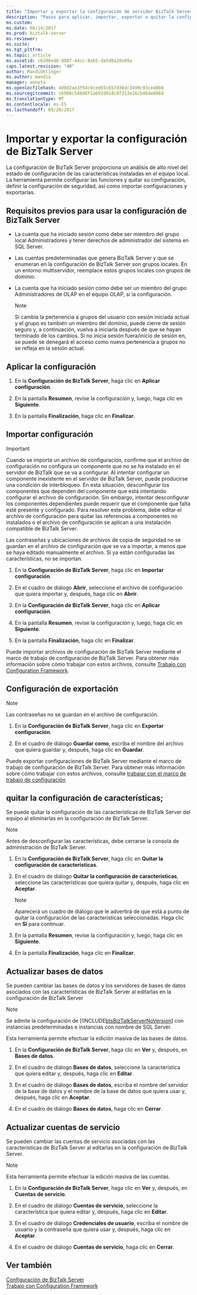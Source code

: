 ```yaml
---
title: "Importar y exportar la configuración de servidor BizTalk Server | Documentos de Microsoft"
description: "Pasos para aplicar, importar, exportar o quitar la configuración de los componentes y actualizar las bases de datos y las cuentas de servicio de BizTalk Server"
ms.custom: 
ms.date: 08/14/2017
ms.prod: biztalk-server
ms.reviewer: 
ms.suite: 
ms.tgt_pltfrm: 
ms.topic: article
ms.assetid: c6206ed8-d087-44cc-8ab5-da5d8a28e09a
caps.latest.revision: "40"
author: MandiOhlinger
ms.author: mandia
manager: anneta
ms.openlocfilehash: 4d0d2ae3f94c0ced65c65fd36dc3499c93ce40b0
ms.sourcegitcommit: cb908c540d8f1a692d01dc8f313e16cb4b4e696d
ms.translationtype: MT
ms.contentlocale: es-ES
ms.lasthandoff: 09/20/2017
---
```

# <a name="import-and-export-biztalk-server-configuration"></a>Importar y exportar la configuración de BizTalk Server
La configuración de BizTalk Server proporciona un análisis de alto nivel del estado de configuración de las características instaladas en el equipo local. La herramienta permite configurar las funciones y quitar su configuración, definir la configuración de seguridad, así como importar configuraciones y exportarlas.  
  
## <a name="prerequisites-to-use-the-biztalk-server-configuration"></a>Requisitos previos para usar la configuración de BizTalk Server  
   
-   La cuenta que ha iniciado sesión como debe ser miembro del grupo local Administradores y tener derechos de administrador del sistema en SQL Server.  
  
-   Las cuentas predeterminadas que genera BizTalk Server y que se enumeran en la configuración de BizTalk Server son grupos locales. En un entorno multiservidor, reemplace estos grupos locales con grupos de dominio.  
  
-   La cuenta que ha iniciado sesión como debe ser un miembro del grupo Administradores de OLAP en el equipo OLAP, si la configuración.  
  
    > [!NOTE]
    >  Si cambia la pertenencia a grupos del usuario con sesión iniciada actual y el grupo es también un miembro del dominio, puede cierre de sesión seguro y, a continuación, vuelva a iniciarla después de que se hayan terminado de los cambios. Si no inicia sesión fuera/inicio de sesión en, se puede se denegará el acceso como nueva pertenencia a grupos no se refleja en la sesión actual.  
  
## <a name="apply-the-configuration"></a>Aplicar la configuración  
  
1.  En la **Configuración de BizTalk Server**, haga clic en **Aplicar configuración**.  
  
2.  En la pantalla **Resumen**, revise la configuración y, luego, haga clic en **Siguiente**.  
  
3.  En la pantalla **Finalización**, haga clic en **Finalizar**.  
  
## <a name="import-configuration"></a>Importar configuración

> [!IMPORTANT]
> Cuando se importa un archivo de configuración, confirme que el archivo de configuración no configura un componente que no se ha instalado en el servidor de BizTalk que se va a configurar. Al intentar configurar un componente inexistente en el servidor de BizTalk Server, puede producirse una condición de interbloqueo. En esta situación, desconfigurar los componentes que dependen del componente que está intentando configurar el archivo de configuración. Sin embargo, intentar desconfigurar los componentes dependientes puede requerir que el componente que falta esté presente y configurado. Para resolver este problema, debe editar el archivo de configuración para quitar las referencias a componentes no instalados o el archivo de configuración se aplican a una instalación compatible de BizTalk Server.  
> 
>  Las contraseñas y ubicaciones de archivos de copia de seguridad no se guardan en el archivo de configuración que se va a importar, a menos que se haya editado manualmente el archivo. Si ya están configuradas las características, no se importan.  
  
  
1.  En la **Configuración de BizTalk Server**, haga clic en **Importar configuración**.  
  
2.  En el cuadro de diálogo **Abrir**, seleccione el archivo de configuración que quiera importar y, después, haga clic en **Abrir**.  
  
3.  En la **Configuración de BizTalk Server**, haga clic en **Aplicar configuración**.  
  
4.  En la pantalla **Resumen**, revise la configuración y, luego, haga clic en **Siguiente**.  
  
5.  En la pantalla **Finalización**, haga clic en **Finalizar**.  

Puede importar archivos de configuración de BizTalk Server mediante el marco de trabajo de configuración de BizTalk Server. Para obtener más información sobre cómo trabajar con estos archivos, consulte [Trabajo con Configuration Framework](../install-and-config-guides/working-with-the-configuration-framework.md).  
  
## <a name="export-configuration"></a>Configuración de exportación

> [!NOTE]
>  Las contraseñas no se guardan en el archivo de configuración.    
 
1.  En la **Configuración de BizTalk Server**, haga clic en **Exportar configuración**.  
  
2.  En el cuadro de diálogo **Guardar como**, escriba el nombre del archivo que quiera guardar y, después, haga clic en **Guardar**.  

 Puede exportar configuraciones de BizTalk Server mediante el marco de trabajo de configuración de BizTalk Server. Para obtener más información sobre cómo trabajar con estos archivos, consulte [trabajar con el marco de trabajo de configuración](../install-and-config-guides/working-with-the-configuration-framework.md)  
  
## <a name="unconfigure-features"></a>quitar la configuración de características;  
 Se puede quitar la configuración de las características de BizTalk Server del equipo al eliminarlas en la configuración de BizTalk Server.  
  
> [!NOTE]
>  Antes de desconfigurar las características, debe cerrarse la consola de administración de BizTalk Server.  
  
 
1.  En la **Configuración de BizTalk Server**, haga clic en **Quitar la configuración de características**.  
  
2.  En el cuadro de diálogo **Quitar la configuración de características**, seleccione las características que quiera quitar y, después, haga clic en **Aceptar**.  
  
    > [!NOTE]
    >  Aparecerá un cuadro de diálogo que le advertirá de que está a punto de quitar la configuración de las características seleccionadas. Haga clic en **Sí** para continuar.  
  
3.  En la pantalla **Resumen**, revise la configuración y, luego, haga clic en **Siguiente**.  
  
4.  En la pantalla **Finalización**, haga clic en **Finalizar**.  
  
## <a name="update-databases"></a>Actualizar bases de datos  
 Se pueden cambiar las bases de datos y los servidores de bases de datos asociados con las características de BizTalk Server al editarlas en la configuración de BizTalk Server  
  
> [!NOTE]
>  Se admite la configuración de [!INCLUDE[btsBizTalkServerNoVersion](../includes/btsbiztalkservernoversion-md.md)] con instancias predeterminadas e instancias con nombre de SQL Server.  
> 
>  Esta herramienta permite efectuar la edición masiva de las bases de datos.  
  
 
1.  En la **Configuración de BizTalk Server**, haga clic en **Ver** y, después, en **Bases de datos**.  
  
2.  En el cuadro de diálogo **Bases de datos**, seleccione la característica que quiera editar y, después, haga clic en **Editar**.  
  
3.  En el cuadro de diálogo **Bases de datos**, escriba el nombre del servidor de la base de datos y el nombre de la base de datos que quiera usar y, después, haga clic en **Aceptar**.  
  
4.  En el cuadro de diálogo **Bases de datos**, haga clic en **Cerrar**.  
  
## <a name="update-service-accounts"></a>Actualizar cuentas de servicio  
 Se pueden cambiar las cuentas de servicio asociadas con las características de BizTalk Server al editarlas en la configuración de BizTalk Server.  
  
> [!NOTE]
>  Esta herramienta permite efectuar la edición masiva de las cuentas.  
  
1.  En la **Configuración de BizTalk Server**, haga clic en **Ver** y, después, en **Cuentas de servicio**.  
  
2.  En el cuadro de diálogo **Cuentas de servicio**, seleccione la característica que quiera editar y, después, haga clic en **Editar**.  
  
3.  En el cuadro de diálogo **Credenciales de usuario**, escriba el nombre de usuario y la contraseña que quiera usar y, después, haga clic en **Aceptar**.  
  
4.  En el cuadro de diálogo **Cuentas de servicio**, haga clic en **Cerrar**.  
  
## <a name="see-also"></a>Ver también  
 [Configuración de BizTalk Server](../install-and-config-guides/configure-biztalk-server.md)   
 [Trabajo con Configuration Framework](../install-and-config-guides/working-with-the-configuration-framework.md)   